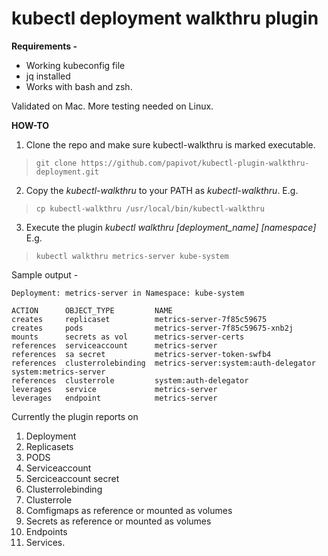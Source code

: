 # kubectl deployment walkthru plugin

**Requirements -**

* Working kubeconfig file  
* jq installed
* Works with bash and zsh. 

Validated on Mac. More testing needed on Linux.

**HOW-TO**

1. Clone the repo and make sure kubectl-walkthru is marked executable.

> `git clone https://github.com/papivot/kubectl-plugin-walkthru-deployment.git`

2. Copy the *kubectl-walkthru* to your PATH as *kubectl-walkthru*. E.g.

> `cp kubectl-walkthru /usr/local/bin/kubectl-walkthru`

3. Execute the plugin *kubectl walkthru [deployment_name] [namespace]* E.g.

> `kubectl walkthru metrics-server kube-system`

Sample output - 

```
Deployment: metrics-server in Namespace: kube-system

ACTION      OBJECT_TYPE         NAME
creates     replicaset          metrics-server-7f85c59675
creates     pods                metrics-server-7f85c59675-xnb2j
mounts      secrets as vol      metrics-server-certs
references  serviceaccount      metrics-server
references  sa secret           metrics-server-token-swfb4
references  clusterrolebinding  metrics-server:system:auth-delegator system:metrics-server
references  clusterrole         system:auth-delegator
leverages   service             metrics-server
leverages   endpoint            metrics-server
```

Currently the plugin reports on 

1. Deployment
2. Replicasets
3. PODS
4. Serviceaccount
5. Serciceaccount secret
6. Clusterrolebinding
7. Clusterrole
8. Comfigmaps as reference or mounted as volumes
9. Secrets as reference or mounted as volumes
10. Endpoints
11. Services. 

